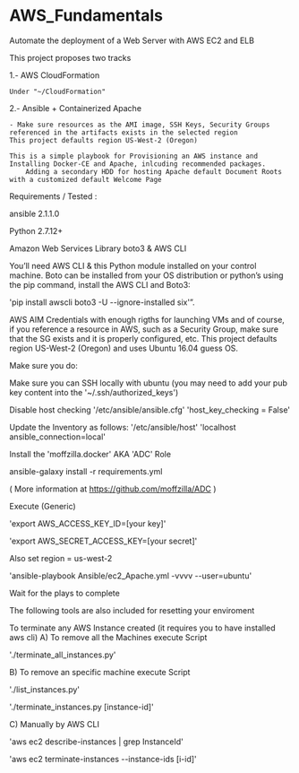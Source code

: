 # AWS_Fundamentals
Automate the deployment of a Web Server with AWS EC2 and ELB 

This project proposes two tracks

1.- AWS CloudFormation
 
	Under "~/CloudFormation"

2.- Ansible + Containerized Apache


	- Make sure resources as the AMI image, SSH Keys, Security Groups referenced in the artifacts exists in the selected region
	This project defaults region US-West-2 (Oregon)

	This is a simple playbook for Provisioning an AWS instance and Installing Docker-CE and Apache, inlcuding recommended packages.
        Adding a secondary HDD for hosting Apache default Document Roots with a customized default Welcome Page

Requirements / Tested :

ansible 2.1.1.0

Python 2.7.12+

Amazon Web Services Library boto3 & AWS CLI

You’ll need AWS CLI & this Python module installed on your control machine. Boto can be installed from your OS distribution or python’s using the pip command, install the AWS CLI and Boto3:

'pip install awscli boto3 -U --ignore-installed six'”.

AWS AIM Credentials with enough rigths for launching VMs and of course, if you reference a resource in AWS, such as a Security Group, make sure that the SG exists and it is properly configured, etc.
This project defaults region US-West-2 (Oregon) and uses Ubuntu 16.04 guess OS.

Make sure you do:

Make sure you can SSH locally with ubuntu (you may need to add your pub key content into the '~/.ssh/authorized_keys')

Disable host checking '/etc/ansible/ansible.cfg' 'host_key_checking = False'

Update the Inventory as follows:
'/etc/ansible/host' 'localhost ansible_connection=local'

Install the 'moffzilla.docker' AKA 'ADC' Role

ansible-galaxy install -r requirements.yml

( More information at https://github.com/moffzilla/ADC )

Execute (Generic)

'export AWS_ACCESS_KEY_ID=[your key]'

'export AWS_SECRET_ACCESS_KEY=[your secret]'

Also set region = us-west-2



'ansible-playbook Ansible/ec2_Apache.yml -vvvv --user=ubuntu'

Wait for the plays to complete


 	

The following tools are also included for resetting your enviroment


To terminate any AWS Instance created (it requires you to have installed aws cli)
A) To remove all the Machines execute Script

'./terminate_all_instances.py' 

B) To remove an specific machine execute Script

'./list_instances.py'

'./terminate_instances.py [instance-id]'

C) Manually by AWS CLI

'aws ec2 describe-instances | grep InstanceId'

'aws ec2 terminate-instances --instance-ids [i-id]'
